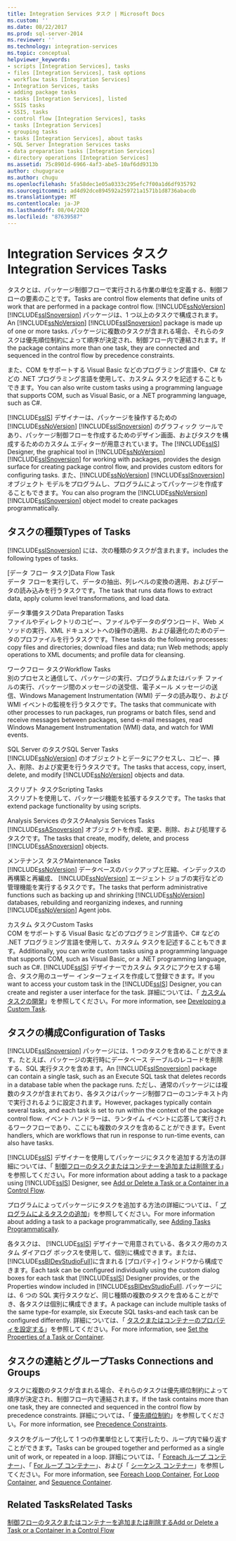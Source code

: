 ```yaml
---
title: Integration Services タスク | Microsoft Docs
ms.custom: ''
ms.date: 08/22/2017
ms.prod: sql-server-2014
ms.reviewer: ''
ms.technology: integration-services
ms.topic: conceptual
helpviewer_keywords:
- scripts [Integration Services], tasks
- files [Integration Services], task options
- workflow tasks [Integration Services]
- Integration Services, tasks
- adding package tasks
- tasks [Integration Services], listed
- SSIS tasks
- SSIS, tasks
- control flow [Integration Services], tasks
- tasks [Integration Services]
- grouping tasks
- tasks [Integration Services], about tasks
- SQL Server Integration Services tasks
- data preparation tasks [Integration Services]
- directory operations [Integration Services]
ms.assetid: 75c8901d-6966-4af3-abe5-10af6dd9313b
author: chugugrace
ms.author: chugu
ms.openlocfilehash: 5fa58dec1e05a0333c295efc7f00a1d6df935792
ms.sourcegitcommit: ad4d92dce894592a259721a1571b1d8736abacdb
ms.translationtype: MT
ms.contentlocale: ja-JP
ms.lasthandoff: 08/04/2020
ms.locfileid: "87639587"
---
```

# <a name="integration-services-tasks"></a><span data-ttu-id="6ad05-102">Integration Services タスク</span><span class="sxs-lookup"><span data-stu-id="6ad05-102">Integration Services Tasks</span></span>
  <span data-ttu-id="6ad05-103">タスクとは、パッケージ制御フローで実行される作業の単位を定義する、制御フローの要素のことです。</span><span class="sxs-lookup"><span data-stu-id="6ad05-103">Tasks are control flow elements that define units of work that are performed in a package control flow.</span></span> <span data-ttu-id="6ad05-104">[!INCLUDE[ssNoVersion](../../includes/ssnoversion-md.md)] [!INCLUDE[ssISnoversion](../../includes/ssisnoversion-md.md)] パッケージは、1 つ以上のタスクで構成されます。</span><span class="sxs-lookup"><span data-stu-id="6ad05-104">An [!INCLUDE[ssNoVersion](../../includes/ssnoversion-md.md)] [!INCLUDE[ssISnoversion](../../includes/ssisnoversion-md.md)] package is made up of one or more tasks.</span></span> <span data-ttu-id="6ad05-105">パッケージに複数のタスクが含まれる場合、それらのタスクは優先順位制約によって順序が決定され、制御フロー内で連結されます。</span><span class="sxs-lookup"><span data-stu-id="6ad05-105">If the package contains more than one task, they are connected and sequenced in the control flow by precedence constraints.</span></span>  
  
 <span data-ttu-id="6ad05-106">また、COM をサポートする Visual Basic などのプログラミング言語や、C# などの .NET プログラミング言語を使用して、カスタム タスクを記述することもできます。</span><span class="sxs-lookup"><span data-stu-id="6ad05-106">You can also write custom tasks using a programming language that supports COM, such as Visual Basic, or a .NET programming language, such as C#.</span></span>  
  
 <span data-ttu-id="6ad05-107">[!INCLUDE[ssIS](../../includes/ssis-md.md)] デザイナーは、パッケージを操作するための [!INCLUDE[ssNoVersion](../../includes/ssnoversion-md.md)] [!INCLUDE[ssISnoversion](../../includes/ssisnoversion-md.md)] のグラフィック ツールであり、パッケージ制御フローを作成するためのデザイン画面、およびタスクを構成するためのカスタム エディターが用意されています。</span><span class="sxs-lookup"><span data-stu-id="6ad05-107">The [!INCLUDE[ssIS](../../includes/ssis-md.md)] Designer, the graphical tool in [!INCLUDE[ssNoVersion](../../includes/ssnoversion-md.md)] [!INCLUDE[ssISnoversion](../../includes/ssisnoversion-md.md)] for working with packages, provides the design surface for creating package control flow, and provides custom editors for configuring tasks.</span></span> <span data-ttu-id="6ad05-108">また、[!INCLUDE[ssNoVersion](../../includes/ssnoversion-md.md)] [!INCLUDE[ssISnoversion](../../includes/ssisnoversion-md.md)] オブジェクト モデルをプログラムし、プログラムによってパッケージを作成することもできます。</span><span class="sxs-lookup"><span data-stu-id="6ad05-108">You can also program the [!INCLUDE[ssNoVersion](../../includes/ssnoversion-md.md)] [!INCLUDE[ssISnoversion](../../includes/ssisnoversion-md.md)] object model to create packages programmatically.</span></span>  
  
## <a name="types-of-tasks"></a><span data-ttu-id="6ad05-109">タスクの種類</span><span class="sxs-lookup"><span data-stu-id="6ad05-109">Types of Tasks</span></span>  
 [!INCLUDE[ssISnoversion](../../includes/ssisnoversion-md.md)] <span data-ttu-id="6ad05-110">には、次の種類のタスクが含まれます。</span><span class="sxs-lookup"><span data-stu-id="6ad05-110">includes the following types of tasks.</span></span>  
  
 <span data-ttu-id="6ad05-111">[データ フロー タスク]</span><span class="sxs-lookup"><span data-stu-id="6ad05-111">Data Flow Task</span></span>  
 <span data-ttu-id="6ad05-112">データ フローを実行して、データの抽出、列レベルの変換の適用、およびデータの読み込みを行うタスクです。</span><span class="sxs-lookup"><span data-stu-id="6ad05-112">The task that runs data flows to extract data, apply column level transformations, and load data.</span></span>  
  
 <span data-ttu-id="6ad05-113">データ準備タスク</span><span class="sxs-lookup"><span data-stu-id="6ad05-113">Data Preparation Tasks</span></span>  
 <span data-ttu-id="6ad05-114">ファイルやディレクトリのコピー、ファイルやデータのダウンロード、Web メソッドの実行、XML ドキュメントへの操作の適用、および最適化のためのデータのプロファイルを行うタスクです。</span><span class="sxs-lookup"><span data-stu-id="6ad05-114">These tasks do the following processes: copy files and directories; download files and data; run Web methods; apply operations to XML documents; and profile data for cleansing.</span></span>  
  
 <span data-ttu-id="6ad05-115">ワークフロー タスク</span><span class="sxs-lookup"><span data-stu-id="6ad05-115">Workflow Tasks</span></span>  
 <span data-ttu-id="6ad05-116">別のプロセスと通信して、パッケージの実行、プログラムまたはバッチ ファイルの実行、パッケージ間のメッセージの送受信、電子メール メッセージの送信、Windows Management Instrumentation (WMI) データの読み取り、および WMI イベントの監視を行うタスクです。</span><span class="sxs-lookup"><span data-stu-id="6ad05-116">The tasks that communicate with other processes to run packages, run programs or batch files, send and receive messages between packages, send e-mail messages, read Windows Management Instrumentation (WMI) data, and watch for WMI events.</span></span>  
  
 <span data-ttu-id="6ad05-117">SQL Server のタスク</span><span class="sxs-lookup"><span data-stu-id="6ad05-117">SQL Server Tasks</span></span>  
 <span data-ttu-id="6ad05-118">[!INCLUDE[ssNoVersion](../../includes/ssnoversion-md.md)] のオブジェクトとデータにアクセスし、コピー、挿入、削除、および変更を行うタスクです。</span><span class="sxs-lookup"><span data-stu-id="6ad05-118">The tasks that access, copy, insert, delete, and modify [!INCLUDE[ssNoVersion](../../includes/ssnoversion-md.md)] objects and data.</span></span>  
  
 <span data-ttu-id="6ad05-119">スクリプト タスク</span><span class="sxs-lookup"><span data-stu-id="6ad05-119">Scripting Tasks</span></span>  
 <span data-ttu-id="6ad05-120">スクリプトを使用して、パッケージ機能を拡張するタスクです。</span><span class="sxs-lookup"><span data-stu-id="6ad05-120">The tasks that extend package functionality by using scripts.</span></span>  
  
 <span data-ttu-id="6ad05-121">Analysis Services のタスク</span><span class="sxs-lookup"><span data-stu-id="6ad05-121">Analysis Services Tasks</span></span>  
 <span data-ttu-id="6ad05-122">[!INCLUDE[ssASnoversion](../../includes/ssasnoversion-md.md)] オブジェクトを作成、変更、削除、および処理するタスクです。</span><span class="sxs-lookup"><span data-stu-id="6ad05-122">The tasks that create, modify, delete, and process [!INCLUDE[ssASnoversion](../../includes/ssasnoversion-md.md)] objects.</span></span>  
  
 <span data-ttu-id="6ad05-123">メンテナンス タスク</span><span class="sxs-lookup"><span data-stu-id="6ad05-123">Maintenance Tasks</span></span>  
 <span data-ttu-id="6ad05-124">[!INCLUDE[ssNoVersion](../../includes/ssnoversion-md.md)] データベースのバックアップと圧縮、インデックスの再構築と再編成、 [!INCLUDE[ssNoVersion](../../includes/ssnoversion-md.md)] エージェント ジョブの実行などの管理機能を実行するタスクです。</span><span class="sxs-lookup"><span data-stu-id="6ad05-124">The tasks that perform administrative functions such as backing up and shrinking [!INCLUDE[ssNoVersion](../../includes/ssnoversion-md.md)] databases, rebuilding and reorganizing indexes, and running [!INCLUDE[ssNoVersion](../../includes/ssnoversion-md.md)] Agent jobs.</span></span>  
  
 <span data-ttu-id="6ad05-125">カスタム タスク</span><span class="sxs-lookup"><span data-stu-id="6ad05-125">Custom Tasks</span></span>  
 <span data-ttu-id="6ad05-126">COM をサポートする Visual Basic などのプログラミング言語や、C# などの .NET プログラミング言語を使用して、カスタム タスクを記述することもできます。</span><span class="sxs-lookup"><span data-stu-id="6ad05-126">Additionally, you can write custom tasks using a programming language that supports COM, such as Visual Basic, or a .NET programming language, such as C#.</span></span> <span data-ttu-id="6ad05-127">[!INCLUDE[ssIS](../../includes/ssis-md.md)] デザイナーでカスタム タスクにアクセスする場合、タスク用のユーザー インターフェイスを作成して登録できます。</span><span class="sxs-lookup"><span data-stu-id="6ad05-127">If you want to access your custom task in the [!INCLUDE[ssIS](../../includes/ssis-md.md)] Designer, you can create and register a user interface for the task.</span></span> <span data-ttu-id="6ad05-128">詳細については、「 [カスタム タスクの開発](../extending-packages-custom-objects/task/developing-a-custom-task.md)」を参照してください。</span><span class="sxs-lookup"><span data-stu-id="6ad05-128">For more information, see [Developing a Custom Task](../extending-packages-custom-objects/task/developing-a-custom-task.md).</span></span>  
  
## <a name="configuration-of-tasks"></a><span data-ttu-id="6ad05-129">タスクの構成</span><span class="sxs-lookup"><span data-stu-id="6ad05-129">Configuration of Tasks</span></span>  
 <span data-ttu-id="6ad05-130">[!INCLUDE[ssISnoversion](../../includes/ssisnoversion-md.md)] パッケージには、1 つのタスクを含めることができます。たとえば、パッケージの実行時にデータベース テーブルのレコードを削除する、SQL 実行タスクを含めます。</span><span class="sxs-lookup"><span data-stu-id="6ad05-130">An [!INCLUDE[ssISnoversion](../../includes/ssisnoversion-md.md)] package can contain a single task, such as an Execute SQL task that deletes records in a database table when the package runs.</span></span> <span data-ttu-id="6ad05-131">ただし、通常のパッケージには複数のタスクが含まれており、各タスクはパッケージ制御フローのコンテキスト内で実行されるように設定されます。</span><span class="sxs-lookup"><span data-stu-id="6ad05-131">However, packages typically contain several tasks, and each task is set to run within the context of the package control flow.</span></span> <span data-ttu-id="6ad05-132">イベント ハンドラーは、ランタイム イベントに応答して実行されるワークフローであり、ここにも複数のタスクを含めることができます。</span><span class="sxs-lookup"><span data-stu-id="6ad05-132">Event handlers, which are workflows that run in response to run-time events, can also have tasks.</span></span>  
  
 <span data-ttu-id="6ad05-133">[!INCLUDE[ssIS](../../includes/ssis-md.md)] デザイナーを使用してパッケージにタスクを追加する方法の詳細については、「 [制御フローのタスクまたはコンテナーを追加または削除する](add-or-delete-a-task-or-a-container-in-a-control-flow.md)」を参照してください。</span><span class="sxs-lookup"><span data-stu-id="6ad05-133">For more information about adding a task to a package using [!INCLUDE[ssIS](../../includes/ssis-md.md)] Designer, see [Add or Delete a Task or a Container in a Control Flow](add-or-delete-a-task-or-a-container-in-a-control-flow.md).</span></span>  
  
 <span data-ttu-id="6ad05-134">プログラムによってパッケージにタスクを追加する方法の詳細については、「 [プログラムによるタスクの追加](../building-packages-programmatically/adding-tasks-programmatically.md)」を参照してください。</span><span class="sxs-lookup"><span data-stu-id="6ad05-134">For more information about adding a task to a package programmatically, see [Adding Tasks Programmatically](../building-packages-programmatically/adding-tasks-programmatically.md).</span></span>  
  
 <span data-ttu-id="6ad05-135">各タスクは、 [!INCLUDE[ssIS](../../includes/ssis-md.md)] デザイナーで用意されている、各タスク用のカスタム ダイアログ ボックスを使用して、個別に構成できます。または、 [!INCLUDE[ssBIDevStudioFull](../../includes/ssbidevstudiofull-md.md)]に含まれる [プロパティ] ウィンドウから構成できます。</span><span class="sxs-lookup"><span data-stu-id="6ad05-135">Each task can be configured individually using the custom dialog boxes for each task that [!INCLUDE[ssIS](../../includes/ssis-md.md)] Designer provides, or the Properties window included in [!INCLUDE[ssBIDevStudioFull](../../includes/ssbidevstudiofull-md.md)].</span></span> <span data-ttu-id="6ad05-136">パッケージには、6 つの SQL 実行タスクなど、同じ種類の複数のタスクを含めることができ、各タスクは個別に構成できます。</span><span class="sxs-lookup"><span data-stu-id="6ad05-136">A package can include multiple tasks of the same type-for example, six Execute SQL tasks-and each task can be configured differently.</span></span> <span data-ttu-id="6ad05-137">詳細については、「 [タスクまたはコンテナーのプロパティを設定する](../set-the-properties-of-a-task-or-container.md)」を参照してください。</span><span class="sxs-lookup"><span data-stu-id="6ad05-137">For more information, see [Set the Properties of a Task or Container](../set-the-properties-of-a-task-or-container.md).</span></span>  
  
## <a name="tasks-connections-and-groups"></a><span data-ttu-id="6ad05-138">タスクの連結とグループ</span><span class="sxs-lookup"><span data-stu-id="6ad05-138">Tasks Connections and Groups</span></span>  
 <span data-ttu-id="6ad05-139">タスクに複数のタスクが含まれる場合、それらのタスクは優先順位制約によって順序が決定され、制御フロー内で連結されます。</span><span class="sxs-lookup"><span data-stu-id="6ad05-139">If the task contains more than one task, they are connected and sequenced in the control flow by precedence constraints.</span></span> <span data-ttu-id="6ad05-140">詳細については、「 [優先順位制約](precedence-constraints.md)」を参照してください。</span><span class="sxs-lookup"><span data-stu-id="6ad05-140">For more information, see [Precedence Constraints](precedence-constraints.md).</span></span>  
  
 <span data-ttu-id="6ad05-141">タスクをグループ化して 1 つの作業単位として実行したり、ループ内で繰り返すことができます。</span><span class="sxs-lookup"><span data-stu-id="6ad05-141">Tasks can be grouped together and performed as a single unit of work, or repeated in a loop.</span></span> <span data-ttu-id="6ad05-142">詳細については、「 [Foreach ループ コンテナー](foreach-loop-container.md)」、「 [For ループ コンテナー](for-loop-container.md)」、および「 [シーケンス コンテナー](sequence-container.md)」を参照してください。</span><span class="sxs-lookup"><span data-stu-id="6ad05-142">For more information, see [Foreach Loop Container](foreach-loop-container.md), [For Loop Container](for-loop-container.md), and [Sequence Container](sequence-container.md).</span></span>  
  
## <a name="related-tasks"></a><span data-ttu-id="6ad05-143">Related Tasks</span><span class="sxs-lookup"><span data-stu-id="6ad05-143">Related Tasks</span></span>  
 [<span data-ttu-id="6ad05-144">制御フローのタスクまたはコンテナーを追加または削除する</span><span class="sxs-lookup"><span data-stu-id="6ad05-144">Add or Delete a Task or a Container in a Control Flow</span></span>](add-or-delete-a-task-or-a-container-in-a-control-flow.md)  
  
  
